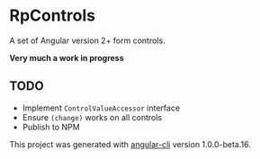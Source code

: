 # RpControls

A set of Angular version 2+ form controls.

**Very much a work in progress**

## TODO
- Implement `ControlValueAccessor` interface
- Ensure `(change)` works on all controls
- Publish to NPM

This project was generated with [angular-cli](https://github.com/angular/angular-cli) version 1.0.0-beta.16.
